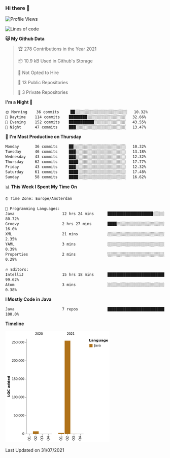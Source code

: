 ### Hi there 👋


<!--START_SECTION:waka-->
![Profile Views](http://img.shields.io/badge/Profile%20Views-3-blue)

![Lines of code](https://img.shields.io/badge/From%20Hello%20World%20I%27ve%20Written-263627%20lines%20of%20code-blue)

**🐱 My Github Data** 

> 🏆 278 Contributions in the Year 2021
 > 
> 📦 10.9 kB Used in Github's Storage 
 > 
> 🚫 Not Opted to Hire
 > 
> 📜 13 Public Repositories 
 > 
> 🔑 3 Private Repositories  
 > 
**I'm a Night 🦉** 

```text
🌞 Morning    36 commits     ██░░░░░░░░░░░░░░░░░░░░░░░   10.32% 
🌆 Daytime    114 commits    ████████░░░░░░░░░░░░░░░░░   32.66% 
🌃 Evening    152 commits    ███████████░░░░░░░░░░░░░░   43.55% 
🌙 Night      47 commits     ███░░░░░░░░░░░░░░░░░░░░░░   13.47%

```
📅 **I'm Most Productive on Thursday** 

```text
Monday       36 commits     ██░░░░░░░░░░░░░░░░░░░░░░░   10.32% 
Tuesday      46 commits     ███░░░░░░░░░░░░░░░░░░░░░░   13.18% 
Wednesday    43 commits     ███░░░░░░░░░░░░░░░░░░░░░░   12.32% 
Thursday     62 commits     ████░░░░░░░░░░░░░░░░░░░░░   17.77% 
Friday       43 commits     ███░░░░░░░░░░░░░░░░░░░░░░   12.32% 
Saturday     61 commits     ████░░░░░░░░░░░░░░░░░░░░░   17.48% 
Sunday       58 commits     ████░░░░░░░░░░░░░░░░░░░░░   16.62%

```


📊 **This Week I Spent My Time On** 

```text
⌚︎ Time Zone: Europe/Amsterdam

💬 Programming Languages: 
Java                     12 hrs 24 mins      ████████████████████░░░░░   80.72% 
Groovy                   2 hrs 27 mins       ████░░░░░░░░░░░░░░░░░░░░░   16.0% 
XML                      21 mins             ░░░░░░░░░░░░░░░░░░░░░░░░░   2.35% 
YAML                     3 mins              ░░░░░░░░░░░░░░░░░░░░░░░░░   0.39% 
Properties               2 mins              ░░░░░░░░░░░░░░░░░░░░░░░░░   0.29%

🔥 Editors: 
IntelliJ                 15 hrs 18 mins      █████████████████████████   99.62% 
Atom                     3 mins              ░░░░░░░░░░░░░░░░░░░░░░░░░   0.38%

```

**I Mostly Code in Java** 

```text
Java                     7 repos             █████████████████████████   100.0%

```


**Timeline**

![Chart not found](https://raw.githubusercontent.com/powercasgamer/powercasgamer/master/charts/bar_graph.png) 


 Last Updated on 31/07/2021
<!--END_SECTION:waka-->

